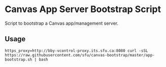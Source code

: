 # Canvas App Server Bootstrap Script

Script to bootstrap a Canvas app/management server.

## Usage

`https_proxy=http://bby-vcontrol-proxy.its.sfu.ca:8080 curl -sSL https://raw.githubusercontent.com/sfu/canvas-bootstrap/master/app-bootstrap.sh | bash`

